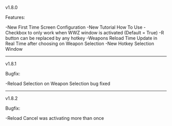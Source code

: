 v1.8.0

Features:

-New First Time Screen Configuration
-New Tutorial How To Use
-Checkbox to only work when WWZ window is activated (Default = True) 
-R button can be replaced by any hotkey
-Weapons Reload Time Update in Real Time after choosing on Weapon Selection
-New Hotkey Selection Window

_______

v1.8.1

Bugfix:

-Reload Selection on Weapon Selection bug fixed

_______

v1.8.2

Bugfix:

-Reload Cancel was activating more than once